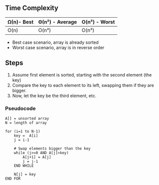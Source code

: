 ## Time Complexity

| Ω(n)- Best | Θ(n²) - Average | O(n²) - Worst |
| ---------- | --------------- | ------------- |
| O(n)       | O(n²)           | O(n²)         |
- Best case scenario, array is already sorted
- Worst case scenario, array is in reverse order

## Steps
1. Assume first element is sorted, starting with the second element (the key)
2. Compare the key to each element to its left, swapping them if they are bigger.
3. Now, let the key be the third element, etc.

### Pseudocode
```pyton showlinenumbers
A[] = unsorted array
N = length of array

for (i=1 to N-1)
	key =  A[i]
	j = i-1
	
	# Swap elements bigger than the key
	while (j>=0 AND A[j]>key)
		A[j+1] = A[j]
		j = j-1
	END WHILE
	
	N[j] = key
END FOR
```
